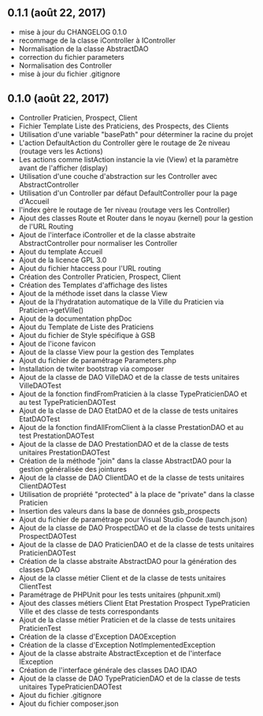 ## 0.1.1 (août 22, 2017)
  - mise à jour du CHANGELOG 0.1.0
  - recommage de la classe iController à IController
  - Normalisation de la classe AbstractDAO
  - correction du fichier parameters
  - Normalisation des Controller
  - mise à jour du fichier .gitignore

## 0.1.0 (août 22, 2017)
  - Controller Praticien, Prospect, Client
  - Fichier Template Liste des Praticiens, des Prospects, des Clients
  - Utilisation d'une variable "basePath" pour déterminer la racine du projet
  - L'action DefaultAction du Controller gère le routage de 2e niveau (routage vers les Actions)
  - Les actions comme listAction instancie la vie (View) et la paramètre avant de l'afficher (display)
  - Utilisation d'une couche d'abstraction sur les Controller avec AbstractController
  - Utilisation d'un Controller par défaut DefaultController pour la page d'Accueil
  - l'index gère le routage de 1er niveau (routage vers les Controller)
  - Ajout des classes Route et Router dans le noyau (kernel) pour la gestion de l'URL Routing
  - Ajout de l'interface iController et de la classe abstraite AbstractController pour normaliser les Controller
  - Ajout du template Accueil
  - Ajout de la licence GPL 3.0
  - Ajout du fichier htaccess pour l'URL routing
  - Création des Controller Praticien, Prospect, Client
  - Création des Templates d'affichage des listes
  - Ajout de la méthode isset dans la classe View
  - Ajout de la l'hydratation automatique de la Ville du Praticien via Praticien->getVille()
  - Ajout de la documentation phpDoc
  - Ajout du Template de Liste des Praticiens
  - Ajout du fichier de Style spécifique à GSB
  - Ajout de l'icone favicon
  - Ajout de la classe View pour la gestion des Templates
  - Ajout du fichier de paramétrage Parameters.php
  - Installation de twiter bootstrap via composer
  - Ajout de la classe de DAO VilleDAO et de la classe de tests unitaires VilleDAOTest
  - Ajout de la fonction findFromPraticien à la classe TypePraticienDAO et au test TypePraticienDAOTest
  - Ajout de la classe de DAO EtatDAO et de la classe de tests unitaires EtatDAOTest
  - Ajout de la fonction findAllFromClient à la classe PrestationDAO et au test PrestationDAOTest
  - Ajout de la classe de DAO PrestationDAO et de la classe de tests unitaires PrestationDAOTest
  - Création de la méthode "join" dans la classe AbstractDAO pour la gestion généralisée des jointures
  - Ajout de la classe de DAO ClientDAO et de la classe de tests unitaires ClientDAOTest
  - Utilisation de propriété "protected" à la place de "private" dans la classe Praticien
  - Insertion des valeurs dans la base de données gsb_prospects
  - Ajout du fichier de paramétrage pour Visual Studio Code (launch.json)
  - Ajout de la classe de DAO ProspectDAO et de la classe de tests unitaires ProspectDAOTest
  - Ajout de la classe de DAO PraticienDAO et de la classe de tests unitaires PraticienDAOTest
  - Création de la classe abstraite AbstractDAO pour la génération des classes DAO
  - Ajout de la classe métier Client et de la classe de tests unitaires ClientTest
  - Paramétrage de PHPUnit pour les tests unitaires (phpunit.xml)
  - Ajout des classes métiers Client Etat Prestation Prospect TypePraticien Ville et des classe de tests correspondants
  - Ajout de la classe métier Praticien et de la classe de tests unitaires PraticienTest
  - Création de la classe d'Exception DAOException
  - Création de la classe d'Exception NotImplementedException
  - Ajout de la classe abstraite AbstractException et de l'interface IException
  - Création de l'interface générale des classes DAO IDAO
  - Ajout de la classe de DAO TypePraticienDAO et de la classe de tests unitaires TypePraticienDAOTest
  - Ajout du fichier .gitignore
  - Ajout du fichier composer.json
